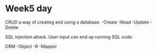 Week5 day
=====

CRUD a way of creating and using a database.
  -Create
  -Read
  -Update
  -Delete

SQL injection attack. User input can end up running SQL code. 

ORM
 -Object
 -R
 -Mapper